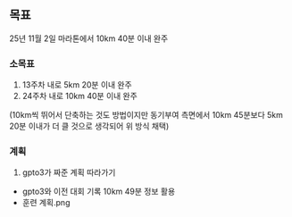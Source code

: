 ## 목표
25년 11월 2일 마라톤에서 10km 40분 이내 완주

### 소목표

1. 13주차 내로 5km 20분 이내 완주 
2. 24주차 내로 10km 40분 이내 완주

(10km씩 뛰어서 단축하는 것도 방법이지만 동기부여 측면에서 10km 45분보다 5km 20분 이내가 더 클 것으로 생각되어 위 방식 채택)


### 계획

1. gpto3가 짜준 계획 따라가기
- gpto3와 이전 대회 기록 10km 49분 정보 활용
- 훈련 계획.png
